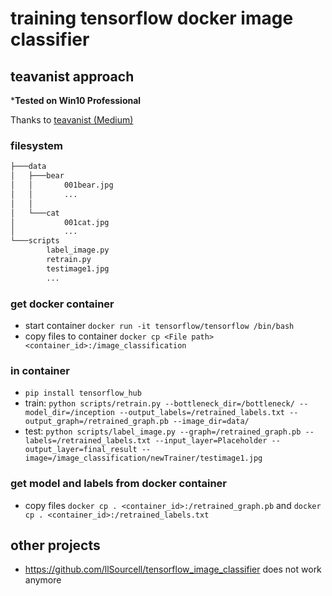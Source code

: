 # training tensorflow docker image classifier

## teavanist approach
***Tested on Win10 Professional**

Thanks to [teavanist (Medium)](https://medium.com/@teavanist/image-classification-using-tensorflow-on-docker-windows-bd7824b05fee)  

### filesystem
```bash
├───data
│   ├───bear
│   │       001bear.jpg
│   │       ...
│   │
│   └───cat
│           001cat.jpg
│           ...
└───scripts
        label_image.py
        retrain.py
        testimage1.jpg
        ...
```
### get docker container

- start container ```docker run -it tensorflow/tensorflow /bin/bash```
- copy files to container ```docker cp <File path> <container_id>:/image_classification```

### in container
- ```pip install tensorflow_hub```
- train: ```python scripts/retrain.py --bottleneck_dir=/bottleneck/ --model_dir=/inception --output_labels=/retrained_labels.txt --output_graph=/retrained_graph.pb --image_dir=data/```
- test: ```python scripts/label_image.py --graph=/retrained_graph.pb --labels=/retrained_labels.txt --input_layer=Placeholder --output_layer=final_result --image=/image_classification/newTrainer/testimage1.jpg```

### get model and labels from docker container
- copy files ```docker cp . <container_id>:/retrained_graph.pb``` and ```docker cp . <container_id>:/retrained_labels.txt```

## other projects
- https://github.com/llSourcell/tensorflow_image_classifier does not work anymore